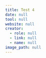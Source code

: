 ```yaml
---
title: Test 4
date: null
tool: null
website: null
creator:
  - role: null
  - link: null
  - name: null
image_path: null
---
```

